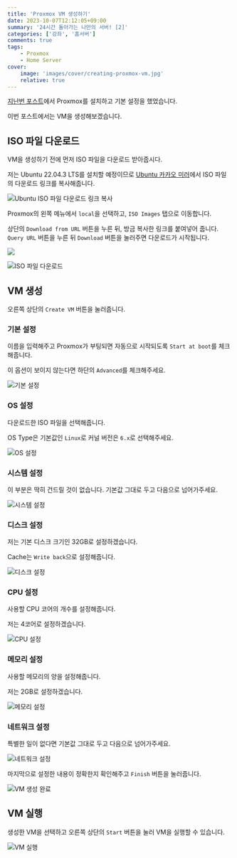 ```yaml
---
title: 'Proxmox VM 생성하기'
date: 2023-10-07T12:12:05+09:00
summary: '24시간 돌아가는 나만의 서버! [2]'
categories: ['강좌', '홈서버']
comments: true
tags:
    - Proxmox
    - Home Server
cover:
    image: 'images/cover/creating-proxmox-vm.jpg'
    relative: true
---
```


[지난번 포스트](https://blog.ny64.kr/posts/install-proxmox-on-home-server/)에서 Proxmox를 설치하고 기본 설정을 했었습니다.

이번 포스트에서는 VM을 생성해보겠습니다.

## ISO 파일 다운로드

VM을 생성하기 전에 먼저 ISO 파일을 다운로드 받아줍시다.

저는 Ubuntu 22.04.3 LTS를 설치할 예정이므로 [Ubuntu 카카오 미러](https://mirror.kakao.com/ubuntu-releases/)에서 ISO 파일의 다운로드 링크를 복사해줍니다.

![Ubuntu ISO 파일 다운로드 링크 복사](./images/download-ubuntu-iso.png)

Proxmox의 왼쪽 메뉴에서 `local`을 선택하고, `ISO Images` 탭으로 이동합니다.

상단의 `Download from URL` 버튼을 누른 뒤, 방금 복사한 링크를 붙여넣어 줍니다. `Query URL` 버튼을 누른 뒤 `Download` 버튼을 눌러주면 다운로드가 시작됩니다.

![](./images/download-ubuntu-iso-2.png)

![ISO 파일 다운로드](./images/download-ubuntu-iso-3.png)

## VM 생성

오른쪽 상단의 `Create VM` 버튼을 눌러줍니다.

### 기본 설정

이름을 입력해주고 Proxmox가 부팅되면 자동으로 시작되도록 `Start at boot`를 체크해줍니다.

이 옵션이 보이지 않는다면 하단의 `Advanced`를 체크해주세요.

![기본 설정](./images/create-vm.png)

### OS 설정

다운로드한 ISO 파일을 선택해줍니다.

OS Type은 기본값인 `Linux`로 커널 버전은 `6.x`로 선택해주세요.

![OS 설정](./images/create-vm-2.png)

### 시스템 설정

이 부분은 딱히 건드릴 것이 없습니다.
기본값 그대로 두고 다음으로 넘어가주세요.

![시스템 설정](./images/create-vm-3.png)

### 디스크 설정

저는 기본 디스크 크기인 32GB로 설정하겠습니다.

Cache는 `Write back`으로 설정해줍니다.

![디스크 설정](./images/create-vm-4.png)

### CPU 설정

사용할 CPU 코어의 개수를 설정해줍니다.

저는 4코어로 설정하겠습니다.

![CPU 설정](./images/create-vm-5.png)

### 메모리 설정

사용할 메모리의 양을 설정해줍니다.

저는 2GB로 설정하겠습니다.

![메모리 설정](./images/create-vm-6.png)

### 네트워크 설정

특별한 일이 없다면 기본값 그대로 두고 다음으로 넘어가주세요.

![네트워크 설정](./images/create-vm-7.png)

마지막으로 설정한 내용이 정확한지 확인해주고 `Finish` 버튼을 눌러줍니다.

![VM 생성 완료](./images/create-vm-8.png)

## VM 실행

생성한 VM을 선택하고 오른쪽 상단의 `Start` 버튼을 눌러 VM을 실행할 수 있습니다.

![VM 실행](./images/start-vm.png)
